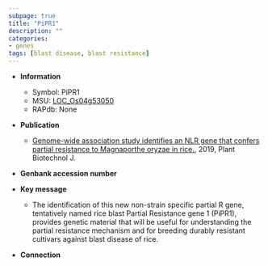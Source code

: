 ```yaml
---
subpage: true
title: "PiPR1"
description: ""
categories:
- genes
tags: [blast disease, blast resistance]
---
```


* **Information**  
    + Symbol: PiPR1  
    + MSU: [LOC_Os04g53050](http://rice.plantbiology.msu.edu/cgi-bin/ORF_infopage.cgi?orf=LOC_Os04g53050)  
    + RAPdb: None  

* **Publication**  
    + [Genome-wide association study identifies an NLR gene that confers partial resistance to Magnaporthe oryzae in rice.](http://www.ncbi.nlm.nih.gov/pubmed?term=Genome-wide+association+study+identifies+an+NLR+gene+that+confers+partial+resistance+to+Magnaporthe+oryzae+in+rice.%5BTitle%5D), 2019, Plant Biotechnol J.

* **Genbank accession number**  

* **Key message**  
    + The identification of this new non-strain specific partial R gene, tentatively named rice blast Partial Resistance gene 1 (PiPR1), provides genetic material that will be useful for understanding the partial resistance mechanism and for breeding durably resistant cultivars against blast disease of rice.

* **Connection**  




